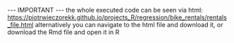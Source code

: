 --- IMPORTANT --- the whole executed code can be seen via html: https://piotrwieczorekk.github.io/projects_R/regression/bike_rentals/rentals_file.html alternatively you can navigate to the html file and download it, or download the Rmd file and open it in R
